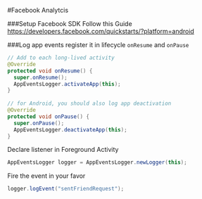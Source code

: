 #Facebook Analytcis

###Setup Facebook SDK
Follow this Guide
https://developers.facebook.com/quickstarts/?platform=android

###Log app events
register it in lifecycle `onResume` and `onPause`

```java
// Add to each long-lived activity
@Override
protected void onResume() { 
  super.onResume(); 
  AppEventsLogger.activateApp(this); 
}
  
// for Android, you should also log app deactivation
@Override
protected void onPause() { 
  super.onPause(); 
  AppEventsLogger.deactivateApp(this);
}
```
Declare listener in Foreground Activity

```java
AppEventsLogger logger = AppEventsLogger.newLogger(this);
```
Fire the event in your favor
```java
logger.logEvent("sentFriendRequest");
```